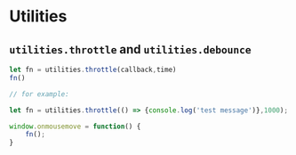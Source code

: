 # Utilities

## `utilities.throttle` and `utilities.debounce`

```js
let fn = utilities.throttle(callback,time)
fn()

// for example:

let fn = utilities.throttle(() => {console.log('test message')},1000);

window.onmousemove = function() {
    fn();
}

```
